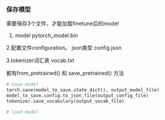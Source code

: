 ### 保存模型

需要保存3个文件，才能加载finetune后的model

1.  model  pytorch_model.bin

2.配置文件configuration。 json类型 config.json

3.tokenizer词汇表 vocab.txt 

都有from_pretrained()  和 save_pretrained() 方法



```python
# save model 
torch.save(model_to_save.state_dict(), output_model_file)
model_to_save.config.to_json_file(output_config_file)
tokenizer.save_vocabulary(output_vocab_file)

# load model

```

